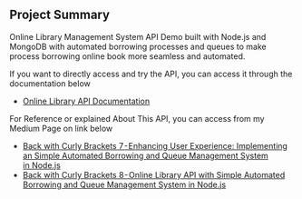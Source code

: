 ## Project Summary 
Online Library Management System API Demo built with Node.js and MongoDB with automated borrowing processes and queues to make process borrowing online book more seamless and automated.

If you want to directly access and try the API, you can access it through the documentation below
- [Online Library API Documentation](https://online-library-api.up.railway.app/api-docs/ "Online library API")

For Reference or explained About This API, you can access from my Medium Page on link below
- [Back with Curly Brackets 7 - Enhancing User Experience: Implementing an Simple Automated Borrowing and Queue Management System in Node.js](https://medium.com/@kelanach "kelanach Medium Page")
- [Back with Curly Brackets 8 - Online Library API with Simple Automated Borrowing and Queue Management System in Node.js](https://medium.com/@kelanach "kelanach Medium Page")

